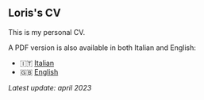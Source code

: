 ## Loris's CV

This is my personal CV. 

A PDF version is also available in both Italian and English:
- 🇮🇹 [Italian](https://github.com/lorisgir/curriculum-vitae/blob/main/cv.pdf)
- 🇬🇧 [English](https://github.com/lorisgir/curriculum-vitae/blob/main/cv-en.pdf)

*Latest update: april 2023*
